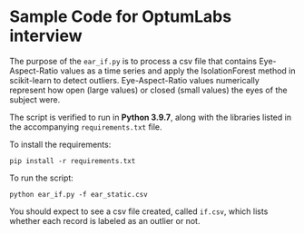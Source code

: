 <!-- # interviewSampleCode -->
# Sample Code for OptumLabs interview

The purpose of the `ear_if.py` is to process a csv file that contains Eye-Aspect-Ratio values as a time series and apply the IsolationForest method in scikit-learn to detect outliers. Eye-Aspect-Ratio values numerically represent how open (large values) or closed (small values) the eyes of the subject were. 

The script is verified to run in **Python 3.9.7**, along with the libraries listed in the accompanying `requirements.txt` file. 

To install the requirements: 

```
pip install -r requirements.txt
```

To run the script:

```
python ear_if.py -f ear_static.csv
```

You should expect to see a csv file created, called `if.csv`, which lists whether each record is labeled as an outlier or not. 